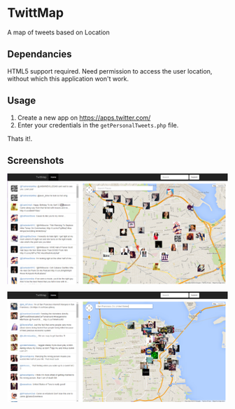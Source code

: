TwittMap
========

A map of tweets based on Location

Dependancies
------------

HTML5 support required.
Need permission to access the user location, without which this application won't work.

Usage
-----

1. Create a new app on https://apps.twitter.com/ 
2. Enter your credentials in the `getPersonalTweets.php` file.

Thats it!.

Screenshots
-----------

![Tweets in NYC](/Screenshots/Screenshot1.PNG?raw=true "Tweets in NYC")

![Tweets in SF](/Screenshots/Screenshot2.PNG?raw=true "Tweets in San Francisco")


